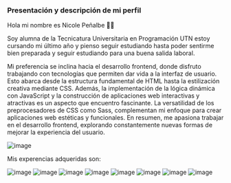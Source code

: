 ### Presentación y descripción de mi perfil 

Hola mi nombre es Nicole Peñalbe 👋🏻

Soy alumna de la Tecnicatura Universitaria en Programación UTN estoy cursando mi último año y pienso seguir estudiando 
hasta poder sentirme bien preparada y seguir estudiando para una buena salida laboral.

Mi preferencia se inclina hacia el desarrollo frontend, donde disfruto trabajando con tecnologías que permiten
dar vida a la interfaz de usuario. Esto abarca desde la estructura fundamental de HTML hasta la estilización
creativa mediante CSS. Además, la implementación de la lógica dinámica con JavaScript y la construcción de
aplicaciones web interactivas y atractivas es un aspecto que encuentro fascinante. La versatilidad de los
preprocesadores de CSS como Sass, complementan mi enfoque para
crear aplicaciones web estéticas y funcionales. En resumen, me apasiona trabajar en el desarrollo frontend,
explorando constantemente nuevas formas de mejorar la experiencia del usuario.

![image](https://i.pinimg.com/564x/6b/70/15/6b7015c8d0f10ba0a68b9f765a80aa58.jpg_)

Mis experencias adqueridas son: 

![image](https://github.com/nicolepenalbe1/nicolepenalbe1/assets/112666058/8e3d0954-860d-4102-8c83-42de3994ed52)
![image](https://github.com/nicolepenalbe1/nicolepenalbe1/assets/112666058/2cd979b3-0b15-46de-af10-17b8ce4da6ac)
![image](https://github.com/nicolepenalbe1/nicolepenalbe1/assets/112666058/f9bb2f4e-0f64-4209-aed7-5978a05fb105)
![image](https://github.com/nicolepenalbe1/nicolepenalbe1/assets/112666058/ba69c362-3e40-4918-875e-1e271d308dd9)
![image](https://github.com/nicolepenalbe1/nicolepenalbe1/assets/112666058/03149349-9e31-4959-b7c6-123823a87971)
![image](https://github.com/nicolepenalbe1/nicolepenalbe1/assets/112666058/483dec81-4a07-42cd-afe6-645f6dede8e6)
![image](https://github.com/nicolepenalbe1/nicolepenalbe1/assets/112666058/c3171b52-df32-4205-9efe-02553e643125)
![image](https://github.com/nicolepenalbe1/nicolepenalbe1/assets/112666058/b51cee21-bdce-4f76-87fa-533dc3dfc7e2)



